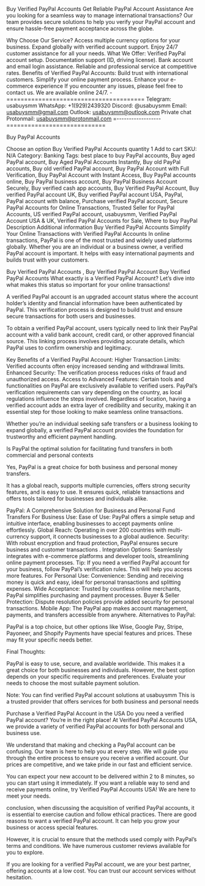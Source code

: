 Buy Verified PayPal Accounts
Get Reliable PayPal Account Assistance Are you looking for a seamless way to manage international transactions? Our team provides secure solutions to help you verify your PayPal account and ensure hassle-free payment acceptance across the globe.

Why Choose Our Service?
 Access multiple currency options for your business.
 Expand globally with verified account support.
 Enjoy 24/7 customer assistance for all your needs.
What We Offer:
Verified PayPal account setup.
Documentation support (ID, driving license).
Bank account and email login assistance.
Reliable and professional service at competitive rates.
Benefits of Verified PayPal Accounts:
Build trust with international customers.
Simplify your online payment process.
Enhance your e-commerce experience
If you encounter any issues, please feel free to contact us.
We are available online 24/7.
-=======================================
Telegram: usabuysmm
WhatsApp: +1(929)2439320
 Discord: @usabuysmm
Email: usabuysmm@gmail.com
Outlook: usabuysmm@outlook.com
Private chat
Protonmail: usabuysmm@protonmail.com
=------------------============================

Buy PayPal Accounts

Choose an option
Buy Verified PayPal Accounts quantity
1
Add to cart
SKU: N/A Category: Banking Tags: best place to buy PayPal accounts, Buy aged PayPal account, Buy Aged PayPal Accounts Instantly, Buy old PayPal accounts, Buy old verified PayPal account, Buy PayPal Account with Full Verification, Buy PayPal Account with Instant Access, Buy PayPal accounts online, Buy PayPal business account, Buy PayPal Business Account Securely, Buy verified cash app accounts, Buy Verified PayPal Account, Buy verified PayPal account UK, Buy verified PayPal account USA, PayPal, PayPal account with balance, Purchase verified PayPal account, Secure PayPal Accounts for Online Transactions, Trusted Seller for PayPal Accounts, US verified PayPal account, usabuysmm, Verified PayPal Account USA & UK, Verified PayPal Accounts for Sale, Where to buy PayPal
Description Additional information
Buy Verified PayPal Accounts
Simplify Your Online Transactions with Verified PayPal Accounts
In online transactions, PayPal is one of the most trusted and widely used platforms globally. Whether you are an individual or a business owner, a verified PayPal account is important. It helps with easy international payments and builds trust with your customers.

Buy Verified PayPal Accounts , Buy Verified PayPal Account
Buy Verified PayPal Accounts
What exactly is a Verified PayPal Account?
Let’s dive into what makes this status so important for your online transactions!

A verified PayPal account is an upgraded account status where the account holder’s identity and financial information have been authenticated by PayPal. This verification process is designed to build trust and ensure secure transactions for both users and businesses.

To obtain a verified PayPal account, users typically need to link their PayPal account with a valid bank account, credit card, or other approved financial source. This linking process involves providing accurate details, which PayPal uses to confirm ownership and legitimacy.

Key Benefits of a Verified PayPal Account:
Higher Transaction Limits: Verified accounts often enjoy increased sending and withdrawal limits.
Enhanced Security: The verification process reduces risks of fraud and unauthorized access.
Access to Advanced Features: Certain tools and functionalities on PayPal are exclusively available to verified users.
PayPal’s verification requirements can vary depending on the country, as local regulations influence the steps involved. Regardless of location, having a verified account adds an extra layer of credibility and security, making it an essential step for those looking to make seamless online transactions.

Whether you’re an individual seeking safe transfers or a business looking to expand globally, a verified PayPal account provides the foundation for trustworthy and efficient payment handling.

Is PayPal the optimal solution for facilitating fund transfers in both commercial and personal contexts

Yes, PayPal is a great choice for both business and personal money transfers.

It has a global reach, supports multiple currencies, offers strong security features, and is easy to use. It ensures quick, reliable transactions and offers tools tailored for businesses and individuals alike.

PayPal: A Comprehensive Solution for Business and Personal Fund Transfers
For Business Use:
Ease of Use: PayPal offers a simple setup and intuitive interface, enabling businesses to accept payments online effortlessly.
Global Reach: Operating in over 200 countries with multi-currency support, it connects businesses to a global audience.
Security: With robust encryption and fraud protection, PayPal ensures secure business and customer transactions
.
Integration Options: Seamlessly integrates with e-commerce platforms and developer tools, streamlining online payment processes.
Tip: If you need a verified PayPal account for your business, follow PayPal’s verification rules. This will help you access more features.
For Personal Use:
Convenience: Sending and receiving money is quick and easy, ideal for personal transactions and splitting expenses.
Wide Acceptance: Trusted by countless online merchants, PayPal simplifies purchasing and payment processes.
Buyer & Seller Protection: Dispute resolution policies provide added security for personal transactions.
Mobile App: The PayPal app makes account management, payments, and transfers accessible from anywhere.
Alternatives to PayPal:

PayPal is a top choice, but other options like Wise, Google Pay, Stripe, Payoneer, and Shopify Payments have special features and prices. These may fit your specific needs better.

Final Thoughts:

PayPal is easy to use, secure, and available worldwide. This makes it a great choice for both businesses and individuals. However, the best option depends on your specific requirements and preferences. Evaluate your needs to choose the most suitable payment solution.

Note: You can find verified PayPal account solutions at usabuysmm This is a trusted provider that offers services for both business and personal needs

Purchase a Verified PayPal Account in the USA
Do you need a verified PayPal account? You’re in the right place! At Verified PayPal Accounts USA, we provide a variety of verified PayPal accounts for both personal and business use.

We understand that making and checking a PayPal account can be confusing. Our team is here to help you at every step. We will guide you through the entire process to ensure you receive a verified account. Our prices are competitive, and we take pride in our fast and efficient service.

You can expect your new account to be delivered within 2 to 8 minutes, so you can start using it immediately. If you want a reliable way to send and receive payments online, try Verified PayPal Accounts USA! We are here to meet your needs.

conclusion,
when discussing the acquisition of verified PayPal accounts, it is essential to exercise caution and follow ethical practices. There are good reasons to want a verified PayPal account. It can help you grow your business or access special features.

However, it is crucial to ensure that the methods used comply with PayPal’s terms and conditions. We have numerous customer reviews available for you to explore.

If you are looking for a verified PayPal account, we are your best partner, offering accounts at a low cost. You can trust our account services without hesitation.
